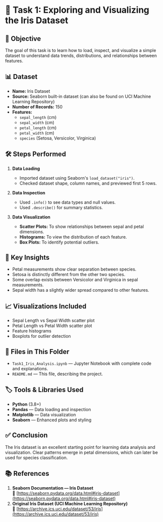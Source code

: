 # 🌸 Task 1: Exploring and Visualizing the Iris Dataset

## 📌 Objective
The goal of this task is to learn how to load, inspect, and visualize a simple dataset to understand data trends, distributions, and relationships between features.

## 📊 Dataset
- **Name:** Iris Dataset  
- **Source:** Seaborn built-in dataset (can also be found on UCI Machine Learning Repository)  
- **Number of Records:** 150  
- **Features:**
  - `sepal_length` (cm)
  - `sepal_width` (cm)
  - `petal_length` (cm)
  - `petal_width` (cm)
  - `species` (Setosa, Versicolor, Virginica)

## 🛠 Steps Performed
1. **Data Loading**
   - Imported dataset using Seaborn's `load_dataset("iris")`.
   - Checked dataset shape, column names, and previewed first 5 rows.
   
2. **Data Inspection**
   - Used `.info()` to see data types and null values.
   - Used `.describe()` for summary statistics.

3. **Data Visualization**
   - **Scatter Plots:** To show relationships between sepal and petal dimensions.
   - **Histograms:** To view the distribution of each feature.
   - **Box Plots:** To identify potential outliers.

## 🧠 Key Insights
- Petal measurements show clear separation between species.
- Setosa is distinctly different from the other two species.
- Some overlap exists between Versicolor and Virginica in sepal measurements.
- Sepal width has a slightly wider spread compared to other features.

## 📈 Visualizations Included
- Sepal Length vs Sepal Width scatter plot
- Petal Length vs Petal Width scatter plot
- Feature histograms
- Boxplots for outlier detection

## 📂 Files in This Folder
- `Task1_Iris_Analysis.ipynb` — Jupyter Notebook with complete code and explanations.
- `README.md` — This file, describing the project.

## 🏷 Tools & Libraries Used
- **Python** (3.8+)
- **Pandas** — Data loading and inspection
- **Matplotlib** — Data visualization
- **Seaborn** — Enhanced plots and styling

## ✅ Conclusion
The Iris dataset is an excellent starting point for learning data analysis and visualization. Clear patterns emerge in petal dimensions, which can later be used for species classification.

## 📚 References
1. **Seaborn Documentation — Iris Dataset**  
   🔗 [https://seaborn.pydata.org/data.html#iris-dataset](https://seaborn.pydata.org/data.html#iris-dataset)  
2. **Original Iris Dataset (UCI Machine Learning Repository)**  
   🔗 [https://archive.ics.uci.edu/dataset/53/iris](https://archive.ics.uci.edu/dataset/53/iris)

